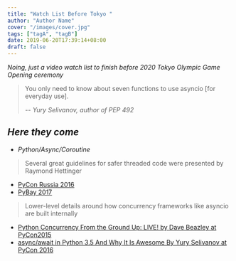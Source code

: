 ```yaml
---
title: "Watch List Before Tokyo "
author: "Author Name"
cover: "/images/cover.jpg"
tags: ["tagA", "tagB"]
date: 2019-06-20T17:39:14+08:00
draft: false
---
```

*Noing, just a video watch list to finish before 2020 Tokyo Olympic Game Opening ceremony*

> You only need to know about seven functions to use asyncio [for everyday use].
>
> -- <cite>Yury Selivanov, author of PEP 492</cite>

<!--more-->

## *Here they come*

+ *Python/Async/Coroutine*

> Several great guidelines for safer threaded code were presented by Raymond Hettinger
- [PyCon Russia 2016](https://www.youtube.com/watch?v=Bv25Dwe84g0&feature=youtu.be)   
- [PyBay 2017](https://www.youtube.com/watch?v=9zinZmE3Ogk&feature=youtu.be)

> Lower-level details around how concurrency frameworks like asyncio are built internally
- [Python Concurrency From the Ground Up: LIVE! by Dave Beazley at PyCon2015](https://www.youtube.com/watch?v=MCs5OvhV9S4&feature=youtu.be)
- [async/await in Python 3.5 And Why It Is Awesome By Yury Selivanov at PyCon 2016](https://www.youtube.com/watch?v=m28fiN9y_r8&feature=youtu.be)